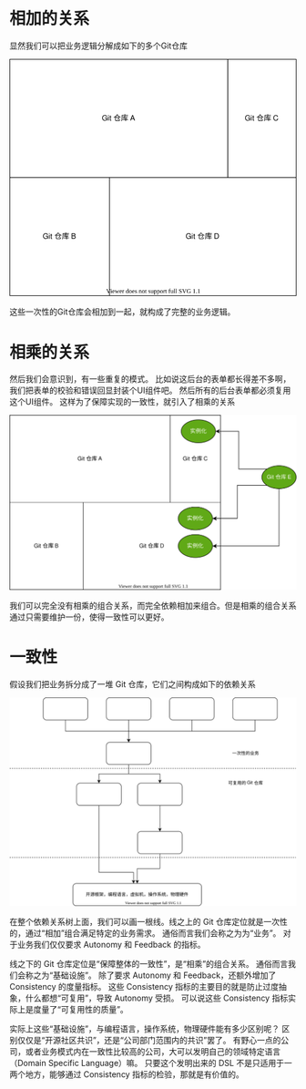 # 相加的关系

显然我们可以把业务逻辑分解成如下的多个Git仓库

![Composition-1](./Composition-1.drawio.svg)

这些一次性的Git仓库会相加到一起，就构成了完整的业务逻辑。

# 相乘的关系

然后我们会意识到，有一些重复的模式。
比如说这后台的表单都长得差不多啊，我们把表单的校验和错误回显封装个UI组件吧。
然后所有的后台表单都必须复用这个UI组件。
这样为了保障实现的一致性，就引入了相乘的关系

![Composition-2](./Composition-2.drawio.svg)

我们可以完全没有相乘的组合关系，而完全依赖相加来组合。但是相乘的组合关系通过只需要维护一份，使得一致性可以更好。

# 一致性

假设我们把业务拆分成了一堆 Git 仓库，它们之间构成如下的依赖关系

![Composition-3](./Composition-3.drawio.svg)

在整个依赖关系树上面，我们可以画一根线。线之上的 Git 仓库定位就是一次性的，通过“相加”组合满足特定的业务需求。
通俗而言我们会称之为为“业务”。
对于业务我们仅仅要求 Autonomy 和 Feedback 的指标。

线之下的 Git 仓库定位是“保障整体的一致性”，是“相乘”的组合关系。
通俗而言我们会称之为“基础设施”。
除了要求 Autonomy 和 Feedback，还额外增加了 Consistency 的度量指标。
这些 Consistency 指标的主要目的就是防止过度抽象，什么都想“可复用”，导致 Autonomy 受损。
可以说这些 Consistency 指标实际上是度量了“可复用性的质量”。

实际上这些“基础设施”，与编程语言，操作系统，物理硬件能有多少区别呢？
区别仅仅是“开源社区共识”，还是“公司部门范围内的共识”罢了。
有野心一点的公司，或者业务模式内在一致性比较高的公司，大可以发明自己的领域特定语言（Domain Specific Language）嘛。
只要这个发明出来的 DSL 不是只适用于一两个地方，能够通过 Consistency 指标的检验，那就是有价值的。